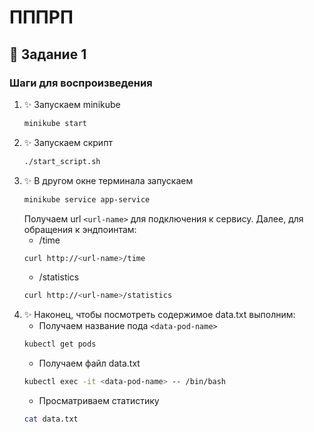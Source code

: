 # ПППРП 
## 💎 Задание 1
### Шаги для воспроизведения
1. ✨ Запускаем minikube 
    ```bash
    minikube start   
    ```
2. ✨ Запускаем скрипт
    ```bash
    ./start_script.sh
    ```
3. ✨ В другом окне терминала запускаем 
    ```bash
    minikube service app-service
    ```
   Получаем url `<url-name>` для подключения к сервису. Далее, для обращения к эндпоинтам: 
    - /time
    ```bash
    curl http://<url-name>/time  
    ```
   - /statistics
    ```bash
    curl http://<url-name>/statistics  
    ```
4. ✨ Наконец, чтобы посмотреть содержимое data.txt выполним:
   - Получаем название пода  `<data-pod-name>`
   ```bash
   kubectl get pods 
   ```
   - Получаем файл data.txt
   ```bash
   kubectl exec -it <data-pod-name> -- /bin/bash
   ```
   - Просматриваем статистику 
   ```bash
   cat data.txt 
   ```
